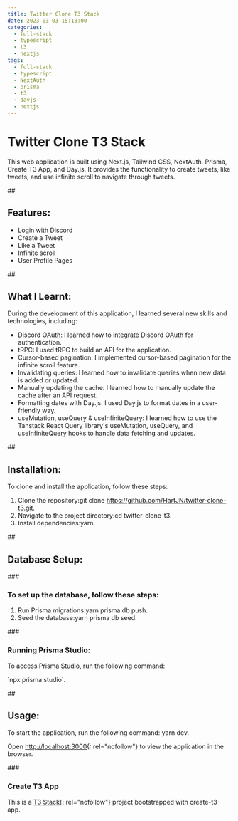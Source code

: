 ```yaml
---
title: Twitter Clone T3 Stack
date: 2023-03-03 15:18:00
categories:
  - full-stack
  - typescript
  - t3
  - nextjs
tags:
  - full-stack
  - typescript
  - NextAuth
  - prisma
  - t3
  - dayjs
  - nextjs
---
```

# Twitter Clone T3 Stack

This web application is built using Next.js, Tailwind CSS, NextAuth, Prisma, Create T3 App, and Day.js. It provides the functionality to create tweets, like tweets, and use infinite scroll to navigate through tweets.

\##

## Features:

* Login with Discord
* Create a Tweet
* Like a Tweet
* Infinite scroll
* User Profile Pages

\##

## What I Learnt:

During the development of this application, I learned several new skills and technologies, including:

* Discord OAuth: I learned how to integrate Discord OAuth for authentication.
* tRPC: I used tRPC to build an API for the application.
* Cursor-based pagination: I implemented cursor-based pagination for the infinite scroll feature.
* Invalidating queries: I learned how to invalidate queries when new data is added or updated.
* Manually updating the cache: I learned how to manually update the cache after an API request.
* Formatting dates with Day.js: I used Day.js to format dates in a user-friendly way.
* useMutation, useQuery & useInfiniteQuery: I learned how to use the Tanstack React Query library's useMutation, useQuery, and useInfiniteQuery hooks to handle data fetching and updates.

\##

## Installation:

To clone and install the application, follow these steps:

1. Clone the repository:git clone https://github.com/HartJN/twitter-clone-t3.git.
2. Navigate to the project directory:cd twitter-clone-t3.
3. Install dependencies:yarn.

\##

## Database Setup:

\###

### To set up the database, follow these steps:

1. Run Prisma migrations:yarn prisma db push.
2. Seed the database:yarn prisma db seed.

\###

### Running Prisma Studio:

To access Prisma Studio, run the following command:

\`npx prisma studio\`.

\##

## Usage:

To start the application, run the following command: yarn dev.

Open [http://localhost:3000](http://localhost:3000){: rel="nofollow"} to view the application in the browser.

\###

### Create T3 App

This is a [T3 Stack](https://create.t3.gg/){: rel="nofollow"} project bootstrapped with create-t3-app.